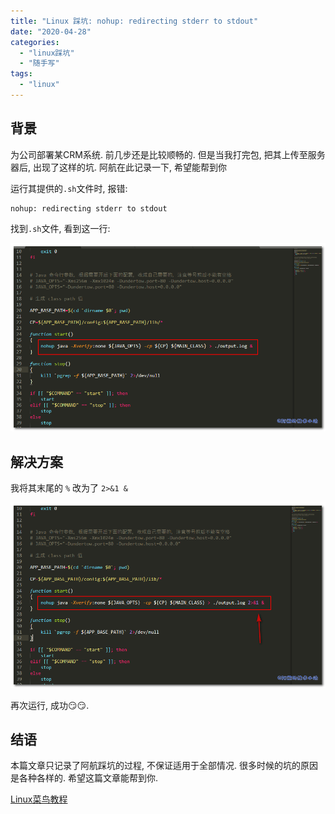 ```yaml
---
title: "Linux 踩坑: nohup: redirecting stderr to stdout"
date: "2020-04-28"
categories: 
  - "linux踩坑"
  - "随手写"
tags: 
  - "linux"
---
```


## 背景

为公司部署某CRM系统. 前几步还是比较顺畅的. 但是当我打完包, 把其上传至服务器后, 出现了这样的坑. 阿航在此记录一下, 希望能帮到你

运行其提供的`.sh`文件时, 报错:

```
nohup: redirecting stderr to stdout
```

找到`.sh`文件, 看到这一行:

![Linux 踩坑: nohup: redirecting stderr to stdout](images/01-4.png)

## 解决方案

我将其末尾的 `%` 改为了 `2>&1 &`

![Linux 踩坑: nohup: redirecting stderr to stdout](images/02-5.png)

再次运行, 成功😏😏.

## 结语

本篇文章只记录了阿航踩坑的过程, 不保证适用于全部情况. 很多时候的坑的原因是各种各样的. 希望这篇文章能帮到你.

[Linux菜鸟教程](https://www.runoob.com/linux/linux-tutorial.html)
